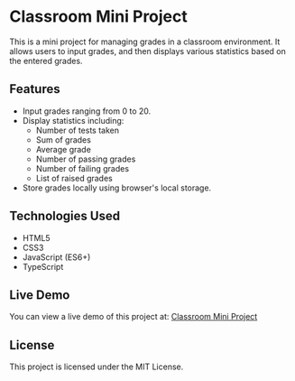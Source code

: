 Classroom Mini Project
======================

This is a mini project for managing grades in a classroom environment. It allows users to input grades, and then displays various statistics based on the entered grades.

Features
--------

- Input grades ranging from 0 to 20.
- Display statistics including:
  - Number of tests taken
  - Sum of grades
  - Average grade
  - Number of passing grades
  - Number of failing grades
  - List of raised grades
- Store grades locally using browser's local storage.

Technologies Used
-----------------

- HTML5
- CSS3
- JavaScript (ES6+)
- TypeScript

Live Demo
---------

You can view a live demo of this project at: [Classroom Mini Project](https://example.com)

License
-------

This project is licensed under the MIT License.
